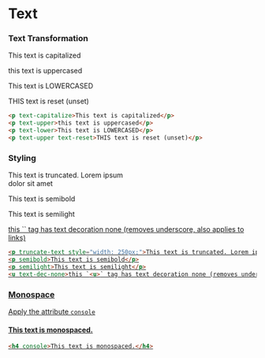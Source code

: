# Text

<div sws-hr-sm--bold></div>

### Text Transformation

<p text-capitalize>This text is capitalized</p>
<p text-upper>this text is uppercased</p>
<p text-lower>This text is LOWERCASED</p>
<p text-upper text-reset>THIS text is reset (unset)</p>

```html
<p text-capitalize>This text is capitalized</p>
<p text-upper>this text is uppercased</p>
<p text-lower>This text is LOWERCASED</p>
<p text-upper text-reset>THIS text is reset (unset)</p>
```

### Styling

<p truncate-text style="width: 250px;">This text is truncated. Lorem ipsum dolor sit amet</p>
<p semibold>This text is semibold</p>
<p semilight>This text is semilight</p>
<u text-dec-none>this `<u>` tag has text decoration none (removes underscore, also applies to links)</u>

```html
<p truncate-text style="width: 250px;">This text is truncated. Lorem ipsum dolor sit amet</p>
<p semibold>This text is semibold</p>
<p semilight>This text is semilight</p>
<u text-dec-none>this `<u>` tag has text decoration none (removes underscore, also applies to links)</u>

```



### Monospace

Apply the attribute `console`

<h4 console>This text is monospaced.</h4>

```html
<h4 console>This text is monospaced.</h4>
```